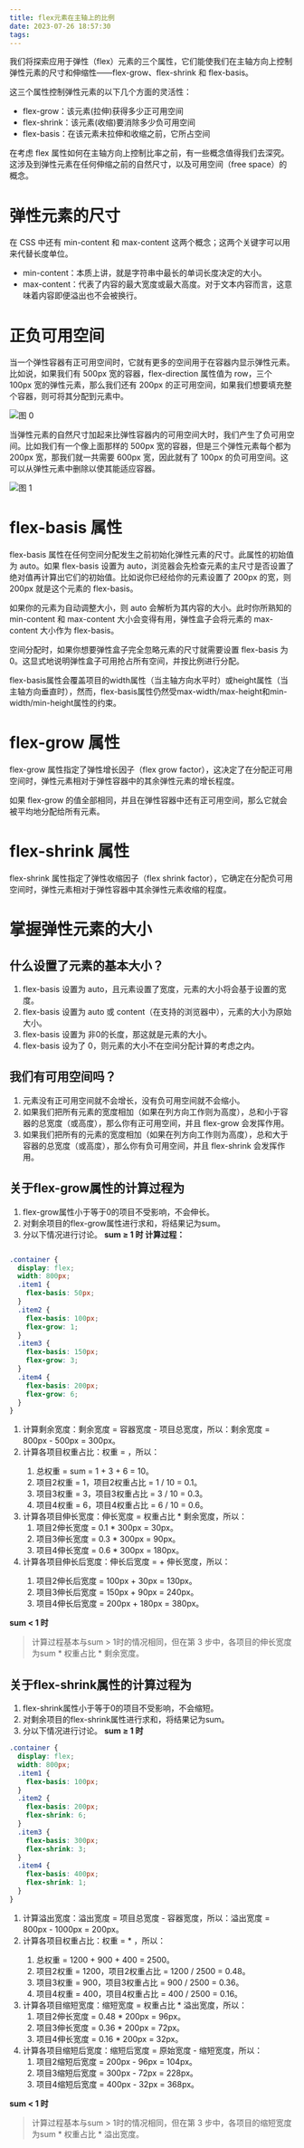 ```yaml
---
title: flex元素在主轴上的比例
date: 2023-07-26 18:57:30
tags:
---
```

我们将探索应用于弹性（flex）元素的三个属性，它们能使我们在主轴方向上控制弹性元素的尺寸和伸缩性——flex-grow、flex-shrink 和 flex-basis。

这三个属性控制弹性元素的以下几个方面的灵活性：

+ flex-grow：该元素(拉伸)获得多少正可用空间
+ flex-shrink：该元素(收缩)要消除多少负可用空间
+ flex-basis：在该元素未拉伸和收缩之前，它所占空间

在考虑 flex 属性如何在主轴方向上控制比率之前，有一些概念值得我们去深究。这涉及到弹性元素在任何伸缩之前的自然尺寸，以及可用空间（free space）的概念。

# 弹性元素的尺寸

在 CSS 中还有 min-content 和 max-content 这两个概念；这两个关键字可以用来代替长度单位。

+ min-content：本质上讲，就是字符串中最长的单词长度决定的大小。
+ max-content：代表了内容的最大宽度或最大高度。对于文本内容而言，这意味着内容即便溢出也不会被换行。

# 正负可用空间

当一个弹性容器有正可用空间时，它就有更多的空间用于在容器内显示弹性元素。比如说，如果我们有 500px 宽的容器，flex-direction 属性值为 row，三个 100px 宽的弹性元素，那么我们还有 200px 的正可用空间，如果我们想要填充整个容器，则可将其分配到元素中。

![图 0](../../../images/013a3fcd15f1a891c7f058aea7734ce4fdaa5e25b84b142c6cf36af095021eee.png)  

当弹性元素的自然尺寸加起来比弹性容器内的可用空间大时，我们产生了负可用空间。比如我们有一个像上面那样的 500px 宽的容器，但是三个弹性元素每个都为 200px 宽，那我们就一共需要 600px 宽，因此就有了 100px 的负可用空间。这可以从弹性元素中删除以使其能适应容器。

![图 1](../../../images/77d3b003f9cdced2c3bc092a7beeb5fcbe5e02dc8af2c236f1423fb1e3c5f030.png)  

# flex-basis 属性
flex-basis 属性在任何空间分配发生之前初始化弹性元素的尺寸。此属性的初始值为 auto。如果 flex-basis 设置为 auto，浏览器会先检查元素的主尺寸是否设置了绝对值再计算出它们的初始值。比如说你已经给你的元素设置了 200px 的宽，则 200px 就是这个元素的 flex-basis。

如果你的元素为自动调整大小，则 auto 会解析为其内容的大小。此时你所熟知的 min-content 和 max-content 大小会变得有用，弹性盒子会将元素的 max-content 大小作为 flex-basis。

空间分配时，如果你想要弹性盒子完全忽略元素的尺寸就需要设置 flex-basis 为 0。这显式地说明弹性盒子可用抢占所有空间，并按比例进行分配。

flex-basis属性会覆盖项目的width属性（当主轴方向水平时）或height属性（当主轴方向垂直时），然而，flex-basis属性仍然受max-width/max-height和min-width/min-height属性的约束。

# flex-grow 属性
flex-grow 属性指定了弹性增长因子（flex grow factor），这决定了在分配正可用空间时，弹性元素相对于弹性容器中的其余弹性元素的增长程度。

如果 flex-grow 的值全部相同，并且在弹性容器中还有正可用空间，那么它就会被平均地分配给所有元素。

# flex-shrink 属性
flex-shrink 属性指定了弹性收缩因子（flex shrink factor），它确定在分配负可用空间时，弹性元素相对于弹性容器中其余弹性元素收缩的程度。

# 掌握弹性元素的大小

## 什么设置了元素的基本大小？
1. flex-basis 设置为 auto，且元素设置了宽度，元素的大小将会基于设置的宽度。
2. flex-basis 设置为 auto 或 content（在支持的浏览器中），元素的大小为原始大小。
3. flex-basis 设置为 非0的长度，那这就是元素的大小。
4. flex-basis 设为了 0，则元素的大小不在空间分配计算的考虑之内。

## 我们有可用空间吗？
1. 元素没有正可用空间就不会增长，没有负可用空间就不会缩小。
2. 如果我们把所有元素的宽度相加（如果在列方向工作则为高度），总和小于容器的总宽度（或高度），那么你有正可用空间，并且 flex-grow 会发挥作用。
3. 如果我们把所有的元素的宽度相加（如果在列方向工作则为高度），总和大于容器的总宽度（或高度），那么你有负可用空间，并且 flex-shrink 会发挥作用。

## 关于flex-grow属性的计算过程为
1. flex-grow属性小于等于0的项目不受影响，不会伸长。
2. 对剩余项目的flex-grow属性进行求和，将结果记为sum。
3. 分以下情况进行讨论。
**sum ≥ 1 时 计算过程：**
```css

.container {
  display: flex;
  width: 800px;
  .item1 {
    flex-basis: 50px;
  }
  .item2 {
    flex-basis: 100px;
    flex-grow: 1;
  }
  .item3 {
    flex-basis: 150px;
    flex-grow: 3;
  }
  .item4 {
    flex-basis: 200px;
    flex-grow: 6;
  }
}
```
   1. 计算剩余宽度：剩余宽度 = 容器宽度 - 项目总宽度，所以：剩余宽度 = 800px - 500px = 300px。
   2. 计算各项目权重占比：权重 = <flex-grow>，所以：
      1. 总权重 = sum = 1 + 3 + 6 = 10。
      2. 项目2权重 = 1，项目2权重占比 = 1 / 10 = 0.1。
      3. 项目3权重 = 3，项目3权重占比 = 3 / 10 = 0.3。
      4. 项目4权重 = 6，项目4权重占比 = 6 / 10 = 0.6。
   3. 计算各项目伸长宽度：伸长宽度 = 权重占比 * 剩余宽度，所以：
      1. 项目2伸长宽度 = 0.1 * 300px = 30px。
      2. 项目3伸长宽度 = 0.3 * 300px = 90px。
      3. 项目4伸长宽度 = 0.6 * 300px = 180px。
   4. 计算各项目伸长后宽度：伸长后宽度 = <flex-basis> + 伸长宽度，所以：
      1. 项目2伸长后宽度 = 100px + 30px = 130px。
      2. 项目3伸长后宽度 = 150px + 90px = 240px。
      3. 项目4伸长后宽度 = 200px + 180px = 380px。

**sum < 1 时**

> 计算过程基本与sum > 1时的情况相同，但在第 3 步中，各项目的伸长宽度为sum * 权重占比 * 剩余宽度。

## 关于flex-shrink属性的计算过程为

1. flex-shrink属性小于等于0的项目不受影响，不会缩短。
2. 对剩余项目的flex-shrink属性进行求和，将结果记为sum。
3. 分以下情况进行讨论。
**sum ≥ 1 时**
```css
.container {
  display: flex;
  width: 800px;
  .item1 {
    flex-basis: 100px;
  }
  .item2 {
    flex-basis: 200px;
    flex-shrink: 6;
  }
  .item3 {
    flex-basis: 300px;
    flex-shrink: 3;
  }
  .item4 {
    flex-basis: 400px;
    flex-shrink: 1;
  }
}
```

1. 计算溢出宽度：溢出宽度 = 项目总宽度 - 容器宽度，所以：溢出宽度 = 800px - 1000px = 200px。
2. 计算各项目权重占比：权重 = <flex-shrink> * <flex-basis>，所以：
   1. 总权重 = 1200 + 900 + 400 = 2500。
   2. 项目2权重 = 1200，项目2权重占比 = 1200 / 2500 = 0.48。
   3. 项目3权重 = 900，项目3权重占比 = 900 / 2500 = 0.36。
   4. 项目4权重 = 400，项目4权重占比 = 400 / 2500 = 0.16。
3. 计算各项目缩短宽度：缩短宽度 = 权重占比 * 溢出宽度，所以：
   1. 项目2伸长宽度 = 0.48 * 200px = 96px。
   2. 项目3伸长宽度 = 0.36 * 200px = 72px。
   3. 项目4伸长宽度 = 0.16 * 200px = 32px。
4. 计算各项目缩短后宽度：缩短后宽度 = 原始宽度 - 缩短宽度，所以：
   1. 项目2缩短后宽度 = 200px - 96px = 104px。
   2. 项目3缩短后宽度 = 300px - 72px = 228px。
   3. 项目4缩短后宽度 = 400px - 32px = 368px。

**sum < 1 时**
> 计算过程基本与sum > 1时的情况相同，但在第 3 步中，各项目的缩短宽度为sum * 权重占比 * 溢出宽度。



